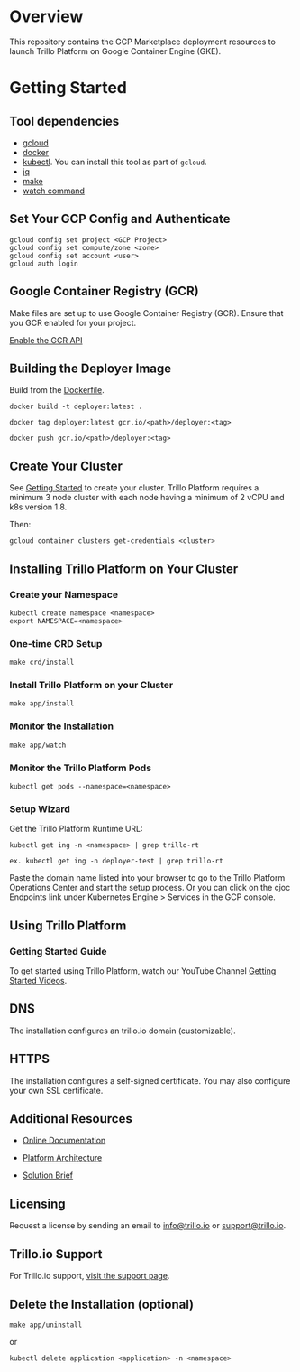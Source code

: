 # Overview

This repository contains the GCP Marketplace deployment resources to launch Trillo Platform on Google Container Engine (GKE). 

# Getting Started

## Tool dependencies

- [gcloud](https://cloud.google.com/sdk/)
- [docker](https://docs.docker.com/install/)
- [kubectl](https://kubernetes.io/docs/tasks/tools/install-kubectl/). You can install
  this tool as part of `gcloud`.
- [jq](https://github.com/stedolan/jq/wiki/Installation)
- [make](https://www.gnu.org/software/make/)
- [watch command](https://en.wikipedia.org/wiki/Watch_(Unix))

## Set Your GCP Config and Authenticate

```shell
gcloud config set project <GCP Project>
gcloud config set compute/zone <zone>
gcloud config set account <user>
gcloud auth login
```
## Google Container Registry (GCR)

Make files are set up to use Google Container Registry (GCR). Ensure that you GCR enabled for your project. 

[Enable the GCR API](https://console.cloud.google.com/apis/library/containerregistry.googleapis.com)

## Building the Deployer Image
Build from the [Dockerfile](https://github.com/opentrillo/google-gke-deployer/Dockerfile).

```shell
docker build -t deployer:latest .

docker tag deployer:latest gcr.io/<path>/deployer:<tag>

docker push gcr.io/<path>/deployer:<tag>
```

## Create Your Cluster

See
[Getting Started](https://github.com/GoogleCloudPlatform/marketplace-k8s-app-tools/blob/master/README.md#getting-started)
to create your cluster. Trillo Platform requires a minimum 3 node
cluster with each node having a minimum of 2 vCPU and k8s version 1.8.

Then:

```shell    
gcloud container clusters get-credentials <cluster> 
```

## Installing Trillo Platform on Your Cluster

### Create your Namespace
```shell
kubectl create namespace <namespace>
export NAMESPACE=<namespace>
```

### One-time CRD Setup

```shell
make crd/install
```

### Install Trillo Platform on your Cluster

```shell
make app/install
```

### Monitor the Installation

```shell
make app/watch
```

### Monitor the Trillo Platform Pods

```shell
kubectl get pods --namespace=<namespace>
```

### Setup Wizard
Get the Trillo Platform Runtime URL:

```shell
kubectl get ing -n <namespace> | grep trillo-rt

ex. kubectl get ing -n deployer-test | grep trillo-rt
```
Paste the domain name listed into your browser to go to the Trillo Platform Operations Center and start the setup process. Or you can click on the cjoc Endpoints link under Kubernetes Engine > Services in the GCP console.


## Using Trillo Platform

### Getting Started Guide
To get started using Trillo Platform, watch our YouTube Channel [Getting Started Videos](https://www.youtube.com/channel/UCI9jb0O52kSp7949nfPvTbA).

## DNS
The installation configures an trillo.io domain (customizable).

## HTTPS
The installation configures a self-signed certificate. You may also configure your own SSL certificate.

## Additional Resources
* [Online Documentation](https://trillo.atlassian.net/wiki/spaces/DOC/overview)

* [Platform Architecture](https://www.trillo.io/WebSite/Platform)

* [Solution Brief](https://drive.google.com/a/trillo.io/file/d/12Z3QabqdifgHp8XBM0U1S6MpAv3HUNPM/view?usp=sharing)

## Licensing
Request a license by sending an email to info@trillo.io or support@trillo.io.
 
## Trillo.io Support
For Trillo.io support, [visit the support page](https://www.trillo.io/WebSite/Support).

## Delete the Installation (optional)

```shell
make app/uninstall
```
or

```shell
kubectl delete application <application> -n <namespace>
```

